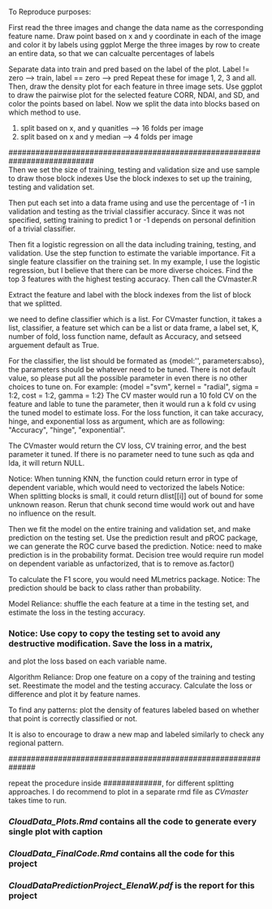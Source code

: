 To Reproduce purposes:

First read the three images and change the data name as the corresponding feature name. 
Draw point based on x and y coordinate in each of the image and color it by labels using ggplot
Merge the three images by row to create an entire data, so that we can calcualte percentages of labels 

Separate data into train and pred based on the label of the plot. Label != zero --> train, label == zero --> pred
Repeat these for image 1, 2, 3 and all. 
Then, draw the density plot for each feature in three image sets. 
Use ggplot to draw the pairwise plot for the selected feature CORR, NDAI, and SD, and color the points based on label. 
Now we split the data into blocks based on which method to use. 
1. split based on x, and y quanitles --> 16 folds per image
2. split based on x and y median  --> 4 folds per image 

########################################################################### \
Then we set the size of training, testing and validation size and use sample to draw those block indexes 
Use the block indexes to set up the training, testing and validation set. 

Then put each set into a data frame using and use the percentage of -1 in validation and testing as the trivial
classifier accuracy. Since it was not specified, setting training to predict 1 or -1 depends on personal definition
of a trivial classifier. 

Then fit a logistic regression on all the data including training, testing, and validation. 
Use the step function to estimate the variable importance. 
Fit a single feature classifier on the training set. 
In my example, I use the logistic regression, but I believe that there can be 
more diverse choices. Find the top 3 features with the highest testing accuracy. 
Then call the CVmaster.R 

Extract the feature and label with the block indexes from the list of block that we splitted. 

we need to define classifier which is a list. 
For CVmaster function, it takes a list, classifier, a feature set which can be a list or data frame, a label set, 
K, number of fold, loss function name, default as Accuracy, and setseed arguement default as True. 

For the classifier, the list should be formated as {model:'', parameters:abso}, the parameters should be whatever 
need to be tuned. There is not default value, so please put all the possible parameter in even there is no other choices 
to tune on. For example: {model ="svm", kernel = "radial", sigma = 1:2, cost = 1:2, gamma = 1:2}
The CV master would run a 10 fold CV on the feature and lable to tune the parameter, then it would run a k fold cv
using the tuned model to estimate loss. 
For the loss function, it can take accuracy, hinge, and exponential loss as argument, which are as following:
"Accuracy", "hinge", "exponential". 

The CVmaster would return the CV loss, CV training error, and the best parameter it tuned. If there is no parameter
need to tune such as qda and lda, it will return NULL. 

Notice: When tunning KNN, the function could return error in type of dependent variable, which would need to vectorized the labels
Notice: When splitting blocks is small, it could return dlist[[i]] out of bound for some unknown reason. Rerun that
chunk second time would work out and have no influence on the result. 

Then we fit the model on the entire training and validation set, and make prediction on the testing set.
Use the prediction result and pROC package, we can generate the ROC curve based the prediction. 
Notice: need to make prediction is in the probability format. Decision tree would require run model on 
dependent variable as unfactorized, that is to remove as.factor()

To calculate the F1 score, you would need MLmetrics package. 
Notice: The prediction should be back to class rather than probability. 

Model Reliance: 
shuffle the each feature at a time in the testing set, and estimate the loss in the testing accuracy. 
### Notice: Use copy to copy the testing set to avoid any destructive modification. Save the loss in a matrix, 
and plot the loss based on each variable name. 

Algorithm Reliance: 
Drop one feature on a copy of the training and testing set. Reestimate the model and the testing accuracy. 
Calculate the loss or difference and plot it by feature names. 

To find any patterns:
plot the density of features labeled based on whether that point is correctly classified or not. 

It is also to encourage to draw a new map and labeled similarly to check any regional pattern. 

############################################################## 

repeat the procedure inside #############, for different splitting approaches. 
I do recommend to plot in a separate rmd file as *CVmaster* takes time to run. 
### *CloudData_Plots.Rmd* contains all the code to generate every single plot with caption 
### *CloudData_FinalCode.Rmd* contains all the code for this project
### *CloudDataPredictionProject_ElenaW.pdf* is the report for this project
